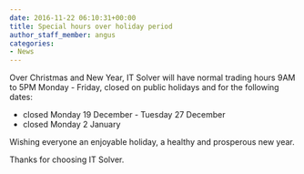 ```yaml
---
date: 2016-11-22 06:10:31+00:00
title: Special hours over holiday period
author_staff_member: angus
categories:
- News
---
```

Over Christmas and New Year, IT Solver will have normal trading hours 9AM to 5PM Monday - Friday, closed on public holidays and for the following dates:

  * closed Monday 19 December - Tuesday 27 December
  * closed Monday 2 January

Wishing everyone an enjoyable holiday, a healthy and prosperous new year.

Thanks for choosing IT Solver.
